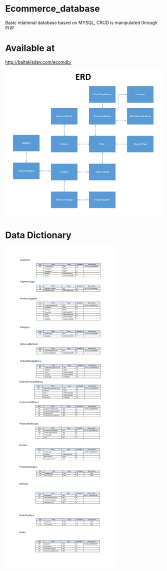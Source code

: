 # Ecommerce_database
 Basic relational database based on MYSQL, CRUD is manipulated through PHP

# Available at
  http://baltakisdev.com/ecomdb/

![ERD](ERD.png)

# Data Dictionary

![Data Dictionary](Data_dictionary.png)
